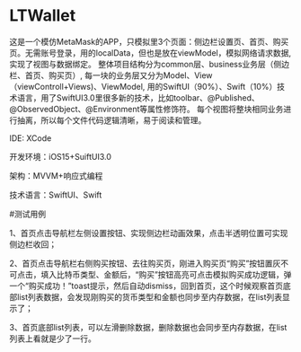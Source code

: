 # LTWallet
这是一个模仿MetaMask的APP，只模拟里3个页面：侧边栏设置页、首页、购买页。无需账号登录，用的localData，但也是放在viewModel，模拟网络请求数据,实现了视图与数据绑定。
整体项目结构分为common层、business业务层（侧边栏、首页、购买页）,
每一块的业务层又分为Model、View（viewControll+Views)、ViewModel,
用的SwiftUI（90%）、Swift（10%）技术语言，用了SwiftUI3.0里很多新的技术，比如toolbar、@Published、@ObservedObject、@Environment等属性修饰符。
每个视图将整块相同业务进行抽离，所以每个文件代码逻辑清晰，易于阅读和管理。

IDE: XCode

开发环境：iOS15+SuiftUI3.0

架构：MVVM+响应式编程

技术语言：SwiftUI、Swift


#测试用例

1、首页点击导航栏左侧设置按钮、实现侧边栏动画效果，点击半透明位置可实现侧边栏收回；

2、首页点击导航栏右侧购买按钮、去往购买页，刚进入购买页“购买”按钮置灰不可点击，填入比特币类型、金额后，“购买”按钮高亮可点击模拟购买成功逻辑，弹一个“购买成功！”toast提示，然后自动dismiss，回到首页，这个时候观察首页底部list列表数据，会发现刚购买的货币类型和金额也同步至内存数据，在list列表显示了；

3、首页底部list列表，可以左滑删除数据，删除数据也会同步至内存数据，在list列表上看就是少了一行。
